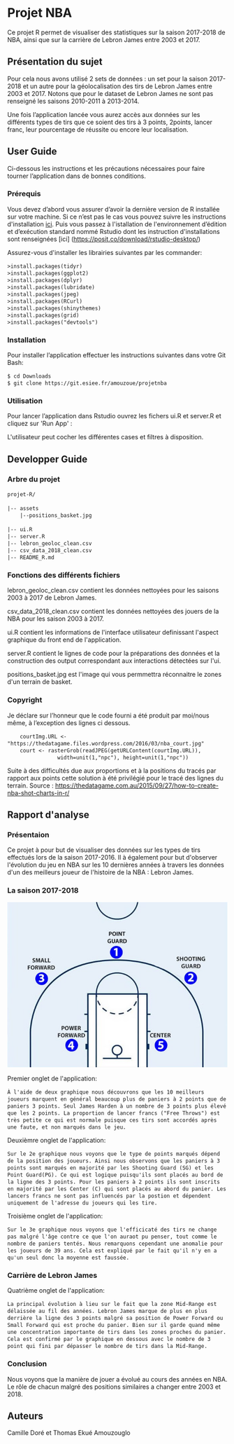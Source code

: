 # Projet NBA

Ce projet R permet de visualiser des statistiques sur la saison 2017-2018 de NBA, ainsi que sur la carrière de Lebron James entre 2003 et 2017.

## Présentation du sujet

Pour cela nous avons utilisé 2 sets de données : un set pour la saison 2017-2018 et un autre pour la géolocalisation des tirs de Lebron James entre 2003 et 2017. Notons que pour le dataset de Lebron James ne sont pas renseigné les saisons 2010-2011 à 2013-2014.

Une fois l’application lancée vous aurez accès aux données sur les différents types de tirs que ce soient des tirs à 3 points, 2points, lancer franc, leur pourcentage de réussite ou encore leur localisation.

## User Guide 

Ci-dessous les instructions et les précautions nécessaires pour faire tourner l’application dans de bonnes conditions.

### Prérequis 

Vous devez d’abord vous assurer d’avoir la dernière version de R installée sur votre machine. 
Si ce n’est pas le cas vous pouvez suivre les instructions d'installation [ici](https://cran.r-project.org/bin/windows/base/). Puis vous passez à l'istallation de l'environnement d’édition et d’exécution standard nommé Rstudio dont les instruction d'installations sont renseignées [ici] (https://posit.co/download/rstudio-desktop/)

Assurez-vous d'installer les librairies suivantes par les commander:

    >install.packages(tidyr)
    >install.packages(ggplot2)
    >install.packages(dplyr)
    >install.packages(lubridate)
    >install.packages(jpeg)
    >install.packages(RCurl)
    >install.packages(shinythemes)
    >install.packages(grid)
    >install.packages("devtools")


### Installation 

Pour installer l’application effectuer les instructions suivantes dans votre Git Bash: 

    $ cd Downloads
    $ git clone https://git.esiee.fr/amouzoue/projetnba 

### Utilisation

Pour lancer l’application dans Rstudio ouvrez les fichers ui.R et server.R et cliquez sur 'Run App' : 

L'utilisateur peut cocher les différentes cases et filtres à disposition.

## Developper Guide 

### Arbre du projet

    projet-R/ 

    |-- assets
        |--positions_basket.jpg
        
    |-- ui.R 
    |-- server.R
    |-- lebron_geoloc_clean.csv
    |-- csv_data_2018_clean.csv
    |-- README_R.md 

### Fonctions des différents fichiers

lebron_geoloc_clean.csv contient les données nettoyées pour les saisons 2003 à 2017 de Lebron James.

csv_data_2018_clean.csv contient les données nettoyées des jouers de la NBA pour les saison 2003 à 2017.

ui.R contient les informations de l'interface utilisateur definissant l'aspect graphique du front end de l'application.

server.R contient le lignes de code pour la préparations des données et la construction des output correspondant aux interactions détectées sur l'ui.

positions_basket.jpg est l'image qui vous permmettra réconnaitre le zones d'un terrain de basket.

### Copyright

Je déclare sur l’honneur que le code fourni a été produit par moi/nous même, à l’exception des lignes ci dessous.

        courtImg.URL <- "https://thedatagame.files.wordpress.com/2016/03/nba_court.jpg"
        court <- rasterGrob(readJPEG(getURLContent(courtImg.URL)),
                    width=unit(1,"npc"), height=unit(1,"npc"))

Suite à des difficultés due aux proportions et à la positions du tracés par rapport aux points cette solution à été privilégié pour le tracé des lignes du terrain. Source : https://thedatagame.com.au/2015/09/27/how-to-create-nba-shot-charts-in-r/

## Rapport d'analyse

### Présentaion

Ce projet à pour but de visualiser des données sur les types de tirs effectués lors de la saison 2017-2016. Il à également pour but d'observer l'évolution du jeu en NBA sur les 10 dernières années à travers les données d'un des meilleurs joueur de l'histoire de la NBA : Lebron James.

### La saison 2017-2018

![Positions des joueurs sur un terrain de basket](/assets/positions_basket.jpg)

Premier onglet de l'application:

    À l'aide de deux graphique nous découvrons que les 10 meilleurs joueurs marquent en général beaucoup plus de paniers à 2 points que de paniers 3 points. Seul James Harden à un nombre de 3 points plus élevé que les 2 points. La proportion de lancer francs ("Free Throws") est très petite ce qui est normale puisque ces tirs sont accordés après une faute, et non marqués dans le jeu.

Deuxièmre onglet de l'application:

    Sur le 2e graphique nous voyons que le type de points marqués dépend de la position des joueurs. Ainsi nous observons que les paniers à 3 points sont marqués en majorité par les Shooting Guard (SG) et les Point Guard(PG). Ce qui est logique puisqu'ils sont placés au bord de la ligne des 3 points. Pour les paniers à 2 points ils sont inscrits en majorité par les Center (C) qui sont placés au abord du panier. Les lancers francs ne sont pas influencés par la postion et dépendent uniquement de l'adresse du joueurs qui les tire.

Troisième onglet de l'application:

    Sur le 3e graphique nous voyons que l'efficicaté des tirs ne change pas malgré l'âge contre ce que l'on auraot pu penser, tout comme le nombre de paniers tentés. Nous remarquons cependant une anomalie pour les joueurs de 39 ans. Cela est expliqué par le fait qu'il n'y en a qu'un seul donc la moyenne est faussée.

### Carrière de Lebron James

Quatrième onglet de l'application:

    La principal évolution à lieu sur le fait que la zone Mid-Range est délaissée au fil des années. Lebron James marque de plus en plus derrière la ligne des 3 points malgré sa position de Power Forward ou Small Forward qui est proche du panier. Bien sur il garde quand même une concentration importante de tirs dans les zones proches du panier. Cela est confirmé par le graphique en dessous avec le nombre de 3 point qui fini par dépasser le nombre de tirs dans la Mid-Range.

### Conclusion 

Nous voyons que la manière de jouer a évolué au cours des années en NBA. Le rôle de chacun malgré des positions similaires a changer entre 2003 et 2018.

## Auteurs 

Camille Doré et Thomas Ekué Amouzouglo